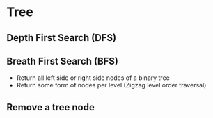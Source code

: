 # Tree

## Depth First Search (DFS)

## Breath First Search (BFS)

- Return all left side or right side nodes of a binary tree
- Return some form of nodes per level (Zigzag level order traversal)

## Remove a tree node